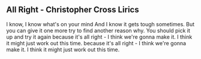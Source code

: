 All Right 
    - Christopher Cross
Lirics
--------------------------------------
I know, I know what's on your mind
And I know it gets tough sometimes.
But you can give it one more try to find another reason why.
You should pick it up and try it again
because it's all right - I think we're gonna make it.
I think it might just work out this time.
because it's all right - I think we're gonna make it.
I think it might just work out this time.

